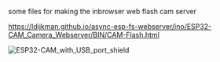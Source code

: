 some files for making the inbrowser web flash cam server

https://ldijkman.github.io/async-esp-fs-webserver/ino/ESP32-CAM_Camera_Webserver/BIN/CAM-Flash.html

![ESP32-CAM_with_USB_port_shield](https://github.com/ldijkman/async-esp-fs-webserver/assets/45427770/ec595ad6-3b55-43d8-966d-d81f06514580)
